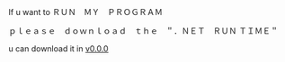 If u want to ＲＵＮ　ＭＹ　ＰＲＯＧＲＡＭ

ｐｌｅａｓｅ　ｄｏｗｎｌｏａｄ　ｔｈｅ　＂．ＮＥＴ　ＲＵＮ ＴＩＭＥ＂

u can download it in [v0.0.0](https://github.com/HoTcpS/HomeworkSystem/releases/tag/0.0.0)
